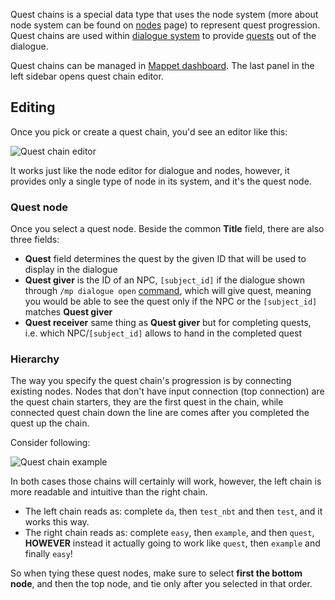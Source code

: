 Quest chains is a special data type that uses the node system (more about node system can be found on [nodes](./Nodes) page) to represent quest progression. Quest chains are used within [dialogue system](./Dialogues) to provide [quests](./Quests) out of the dialogue.

Quest chains can be managed in [Mappet dashboard](./Mappet-dashboard). The last panel in the left sidebar opens quest chain editor.

## Editing

Once you pick or create a quest chain, you'd see an editor like this:

![Quest chain editor](https://i.imgur.com/xaR0gwu.png)

It works just like the node editor for dialogue and nodes, however, it provides only a single type of node in its system, and it's the quest node.

### Quest node

Once you select a quest node. Beside the common **Title** field, there are also three fields:

* **Quest** field determines the quest by the given ID that will be used to display in the dialogue
* **Quest giver** is the ID of an NPC, `[subject_id]` if the dialogue shown through `/mp dialogue open` [command](https://github.com/mchorse/mappet/wiki/Commands#mp-dialogue-open-target-id-subject_id), which will give quest, meaning you would be able to see the quest only if the NPC or the `[subject_id]` matches **Quest giver**
* **Quest receiver** same thing as **Quest giver** but for completing quests, i.e. which NPC/`[subject_id]` allows to hand in the completed quest

### Hierarchy

The way you specify the quest chain's progression is by connecting existing nodes. Nodes that don't have input connection (top connection) are the quest chain starters, they are the first quest in the chain, while connected quest chain down the line are comes after you completed the quest up the chain.

Consider following:

![Quest chain example](https://i.imgur.com/FFei6X0.png)

In both cases those chains will certainly will work, however, the left chain is more readable and intuitive than the right chain. 

* The left chain reads as: complete `da`, then `test_nbt` and then `test`, and it works this way.
* The right chain reads as: complete `easy`, then `example`, and then `quest`, **HOWEVER** instead it actually going to work like `quest`, then `example` and finally `easy`!

So when tying these quest nodes, make sure to select **first the bottom node**, and then the top node, and tie only after you selected in that order.